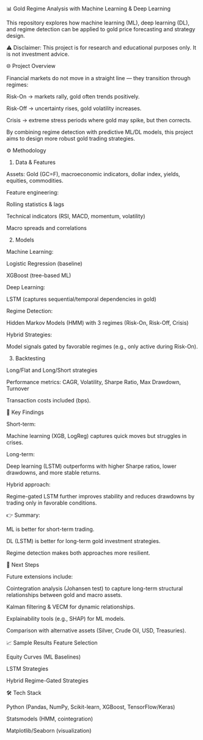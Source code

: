 📊 Gold Regime Analysis with Machine Learning & Deep Learning

This repository explores how machine learning (ML), deep learning (DL), and regime detection can be applied to gold price forecasting and strategy design.

⚠️ Disclaimer: This project is for research and educational purposes only. It is not investment advice.

🌐 Project Overview

Financial markets do not move in a straight line — they transition through regimes:

Risk-On → markets rally, gold often trends positively.

Risk-Off → uncertainty rises, gold volatility increases.

Crisis → extreme stress periods where gold may spike, but then corrects.

By combining regime detection with predictive ML/DL models, this project aims to design more robust gold trading strategies.

⚙️ Methodology
1. Data & Features

Assets: Gold (GC=F), macroeconomic indicators, dollar index, yields, equities, commodities.

Feature engineering:

Rolling statistics & lags

Technical indicators (RSI, MACD, momentum, volatility)

Macro spreads and correlations

2. Models

Machine Learning:

Logistic Regression (baseline)

XGBoost (tree-based ML)

Deep Learning:

LSTM (captures sequential/temporal dependencies in gold)

Regime Detection:

Hidden Markov Models (HMM) with 3 regimes (Risk-On, Risk-Off, Crisis)

Hybrid Strategies:

Model signals gated by favorable regimes (e.g., only active during Risk-On).

3. Backtesting

Long/Flat and Long/Short strategies

Performance metrics: CAGR, Volatility, Sharpe Ratio, Max Drawdown, Turnover

Transaction costs included (bps).

🔑 Key Findings

Short-term:

Machine learning (XGB, LogReg) captures quick moves but struggles in crises.

Long-term:

Deep learning (LSTM) outperforms with higher Sharpe ratios, lower drawdowns, and more stable returns.

Hybrid approach:

Regime-gated LSTM further improves stability and reduces drawdowns by trading only in favorable conditions.

👉 Summary:

ML is better for short-term trading.

DL (LSTM) is better for long-term gold investment strategies.

Regime detection makes both approaches more resilient.

🚀 Next Steps

Future extensions include:

Cointegration analysis (Johansen test) to capture long-term structural relationships between gold and macro assets.

Kalman filtering & VECM for dynamic relationships.

Explainability tools (e.g., SHAP) for ML models.

Comparison with alternative assets (Silver, Crude Oil, USD, Treasuries).

📈 Sample Results
Feature Selection

Equity Curves (ML Baselines)

LSTM Strategies

Hybrid Regime-Gated Strategies

🛠️ Tech Stack

Python (Pandas, NumPy, Scikit-learn, XGBoost, TensorFlow/Keras)

Statsmodels (HMM, cointegration)

Matplotlib/Seaborn (visualization)